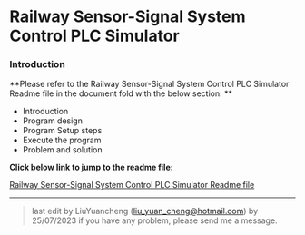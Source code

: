 # Railway Sensor-Signal System Control PLC Simulator

### Introduction 

**Please refer to the Railway Sensor-Signal System Control PLC Simulator  Readme file in the document fold with the below section: ** 

- Introduction
- Program design 
- Program Setup steps
- Execute the program
- Problem and solution

**Click below link to jump to the  readme file:** 

[ Railway Sensor-Signal System Control PLC Simulator Readme file ](../../doc/sensorsPLCSimu_readme.md)



------

> last edit by LiuYuancheng (liu_yuan_cheng@hotmail.com) by 25/07/2023 if you have any problem, please send me a message. 